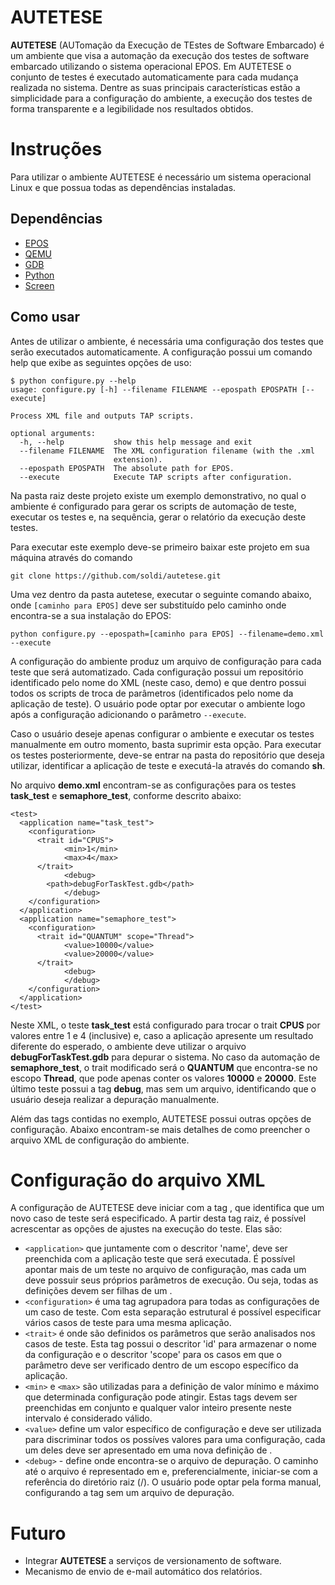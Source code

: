 # AUTETESE
**AUTETESE** (AUTomação da Execução de TEstes de Software Embarcado) é um ambiente que visa a automação da execução dos testes de software embarcado utilizando o sistema operacional EPOS. Em AUTETESE o conjunto de testes é executado automaticamente para cada mudança realizada no sistema.
Dentre as suas principais características estão a simplicidade para a configuração do ambiente, a execução dos testes de forma transparente e a legibilidade nos resultados obtidos.

# Instruções
Para utilizar o ambiente AUTETESE é necessário um sistema operacional Linux e que possua todas as dependências instaladas. 

## Dependências
 * [EPOS](http://epos.lisha.ufsc.br/HomePage)
 * [QEMU](http://wiki.qemu.org/Main_Page)
 * [GDB](http://www.gnu.org/software/gdb/)
 * [Python](https://www.python.org/)
 * [Screen](http://www.gnu.org/software/screen/)

## Como usar
Antes de utilizar o ambiente, é necessária uma configuração dos testes que serão executados automaticamente. A configuração possui um comando help que exibe as seguintes opções de uso: 
```
$ python configure.py --help
usage: configure.py [-h] --filename FILENAME --epospath EPOSPATH [--execute]

Process XML file and outputs TAP scripts.

optional arguments:
  -h, --help           show this help message and exit
  --filename FILENAME  The XML configuration filename (with the .xml
                       extension).
  --epospath EPOSPATH  The absolute path for EPOS.
  --execute            Execute TAP scripts after configuration.
```

Na pasta raiz deste projeto existe um exemplo demonstrativo, no qual o ambiente é configurado para gerar os scripts de automação de teste, executar os testes e, na sequência, gerar o relatório da execução deste testes. 

Para executar este exemplo deve-se primeiro baixar este projeto em sua máquina através do comando 

`git clone https://github.com/soldi/autetese.git`

Uma vez dentro da pasta autetese, executar o seguinte comando abaixo, onde `[caminho para EPOS]` deve ser substituído pelo caminho onde encontra-se a sua instalação do EPOS:

`python configure.py --epospath=[caminho para EPOS] --filename=demo.xml --execute`

A configuração do ambiente produz um arquivo de configuração para cada teste que será automatizado. Cada configuração possui um repositório identificado pelo nome do XML (neste caso, demo) e que dentro possui todos os scripts de troca de parâmetros (identificados pelo nome da aplicação de teste). O usuário pode optar por executar o ambiente logo após a configuração adicionando o parâmetro `--execute`. 

Caso o usuário deseje apenas configurar o ambiente e executar os testes manualmente em outro momento, basta suprimir esta opção. Para executar os testes posteriormente, deve-se entrar na pasta do repositório que deseja utilizar, identificar a aplicação de teste e executá-la através do comando **sh**.

No arquivo **demo.xml** encontram-se as configurações para os testes **task_test** e **semaphore_test**, conforme descrito abaixo:
```
<test>
  <application name="task_test">
    <configuration>
      <trait id="CPUS">
   			<min>1</min>
   			<max>4</max>
      </trait>
 			<debug>
        <path>debugForTaskTest.gdb</path>
 			</debug>
    </configuration>
  </application>
  <application name="semaphore_test">
    <configuration>
      <trait id="QUANTUM" scope="Thread">
   			<value>10000</value>
   			<value>20000</value>
      </trait>
 			<debug>
 			</debug>
    </configuration>
  </application>
</test>
```
Neste XML, o teste **task_test** está configurado para trocar o trait **CPUS** por valores entre 1 e 4 (inclusive) e, caso a aplicação apresente um resultado diferente do esperado, o ambiente deve utilizar o arquivo **debugForTaskTest.gdb** para depurar o sistema. No caso da automação de **semaphore_test**, o trait modificado será o **QUANTUM** que encontra-se no escopo **Thread**, que pode apenas conter os valores **10000** e **20000**. Este último teste possui a tag **debug**, mas sem um arquivo, identificando que o usuário deseja realizar a depuração manualmente.

Além das tags contidas no exemplo, AUTETESE possui outras opções de configuração. Abaixo encontram-se mais detalhes de como preencher o arquivo XML de configuração do ambiente.

# Configuração do arquivo XML
A configuração de AUTETESE deve iniciar com a tag <test>, que identifica que um novo caso de teste será especificado. A partir desta tag raiz, é possível acrescentar as opções de ajustes na execução do teste. Elas são:
 * `<application>` que juntamente com o descritor 'name', deve ser preenchida com a aplicação teste que será executada. É possível apontar mais de um teste no arquivo de configuração, mas cada um deve possuir seus próprios parâmetros de execução. Ou seja, todas as definições <application> devem ser filhas de um <test>.
 * `<configuration>` é uma tag agrupadora para todas as configurações de um caso de teste. Com esta separação estrutural é possível especificar vários casos de teste para uma mesma aplicação.
 * `<trait>` é onde são definidos os parâmetros que serão analisados nos casos de teste. Esta tag possui o descritor 'id' para armazenar o nome da configuração e o descritor 'scope' para os casos em que o parâmetro deve ser verificado dentro de um escopo específico da aplicação.
 * `<min>` e `<max>` são utilizadas para a definição de valor mínimo e máximo que determinada configuração pode atingir. Estas tags devem ser preenchidas em conjunto e qualquer valor inteiro presente neste intervalo é considerado válido.
 * `<value>` define um valor específico de configuração e deve ser utilizada para discriminar todos os possíves valores para uma configuração, cada um deles deve ser apresentado em uma nova definição de <value>.
 * `<debug>` - define onde encontra-se o arquivo de depuração. O caminho até o arquivo é representado em <path> e, preferencialmente, iniciar-se com a referência do diretório raiz (/). O usuário pode optar pela forma manual, configurando a tag sem um arquivo de depuração.

# Futuro
 * Integrar **AUTETESE** a serviços de versionamento de software.
 * Mecanismo de envio de e-mail automático dos relatórios.
